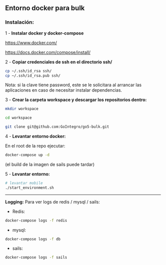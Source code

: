## Entorno docker para bulk

### Instalación:
1 - **Instalar docker y docker-compose**

https://www.docker.com/

https://docs.docker.com/compose/install/

2 - **Copiar credenciales de ssh en el directorio ssh/**

```bash
cp ~/.ssh/id_rsa ssh/
cp ~/.ssh/id_rsa.pub ssh/
```

Nota: si la clave tiene password, este se le solicitara al arrancar las aplicaciones en caso de necesitar instalar dependencias.


3 - **Crear la carpeta workspace y descargar los repositorios dentro:**

```bash
mkdir workspace

cd workspace

git clone git@github.com:GoIntegro/go5-bulk.git

```

4 - **Levantar entorno docker:**

En el root de la repo ejecutar:

```bash
docker-compose up -d
```

(el build de la imagen de sails puede tardar)

5 - **Levantar entorno:**

```bash
# levantar mobile
./start_environment.sh
```

--------------------------------------------------------------------------

**Logging:**
Para ver logs de redis / mysql / sails:

- Redis:
```bash
docker-compose logs -f redis
```
- mysql:
```bash
docker-compose logs -f db
```
- sails:
```bash
docker-compose logs -f sails
```


